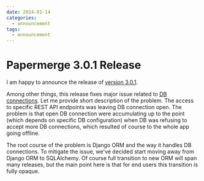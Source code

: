```yaml
---
date: 2024-01-14
categories:
  - announcement
tags:
  - announcement
---
```


# Papermerge 3.0.1 Release

I am happy to announce the release of [version 3.0.1](https://github.com/papermerge/papermerge-core/releases/tag/3.0.1).

Among other things, this release fixes major issue related to
[DB connections](https://github.com/ciur/papermerge/issues/575).
Let me provide short description of the problem.
The access to specific REST API endpoints was leaving DB connection open. The
problem is that open DB connection were accumulating up to the point
(which depends on specific DB configuration) when DB was refusing to accept
more DB connections, which resulted of course to the whole app going
offline.

The root course of the problem is Django ORM and the way it handles DB
connections. To mitigate the issue, we've decided start moving away from
Django ORM to SQLAlchemy. Of course full transition to new ORM will span many
releases, but the main point here is that for end users this transition is
fully opaque.
